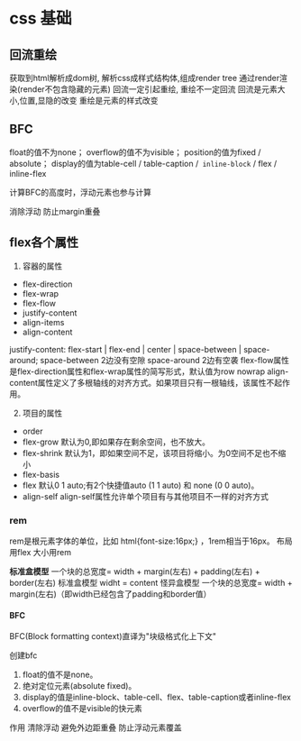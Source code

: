 # css 基础

## 回流重绘
获取到html解析成dom树, 解析css成样式结构体,组成render tree
通过render渲染(render不包含隐藏的元素)
回流一定引起重绘, 重绘不一定回流
回流是元素大小,位置,显隐的改变
重绘是元素的样式改变


## BFC 
float的值不为none；
overflow的值不为visible；
position的值为fixed / absolute；
display的值为table-cell / table-caption /` inline-block` / flex / inline-flex

计算BFC的高度时，浮动元素也参与计算

消除浮动 
防止margin重叠

## flex各个属性
1. 容器的属性

+ flex-direction
+ flex-wrap
+ flex-flow
+ justify-content
+ align-items
+ align-content

justify-content: flex-start | flex-end | center | space-between | space-around;
space-between 2边没有空隙 space-around 2边有空袭
flex-flow属性是flex-direction属性和flex-wrap属性的简写形式，默认值为row nowrap
align-content属性定义了多根轴线的对齐方式。如果项目只有一根轴线，该属性不起作用。

2. 项目的属性

+ order
+ flex-grow  默认为0,即如果存在剩余空间，也不放大。
+ flex-shrink 默认为1，即如果空间不足，该项目将缩小。为0空间不足也不缩小
+ flex-basis 
+ flex  默认0 1 auto;有2个快捷值auto (1 1 auto) 和 none (0 0 auto)。
+ align-self align-self属性允许单个项目有与其他项目不一样的对齐方式


### rem
rem是根元素字体的单位，比如 html{font-size:16px;} ，1rem相当于16px。
布局用flex  大小用rem

**标准盒模型**
一个块的总宽度= width + margin(左右) + padding(左右) + border(左右)
标准盒模型
widht = content
怪异盒模型
一个块的总宽度= width + margin(左右)（即width已经包含了padding和border值）


#### BFC
BFC(Block formatting context)直译为"块级格式化上下文"

创建bfc
1. float的值不是none。
2. 绝对定位元素(absolute fixed)。
3. display的值是inline-block、table-cell、flex、table-caption或者inline-flex
4. overflow的值不是visible的快元素

作用
清除浮动
避免外边距重叠
防止浮动元素覆盖
